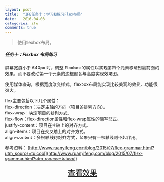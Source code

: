 ```yaml
---
layout: post
title:  "IFE任务十：学习和练习Flex布局"
date:   2016-04-03
categories: ife
comments: true
---
```



> 使用flexbox布局。

##### 任务十：Flexbox 布局练习

屏幕宽度小于 640px 时，调整 Flexbox 的属性以实现第四个元素移动到最前面的效果，而不要改动第一个元素的边框颜色与高度实现效果图。

使用媒体查询，根据宽度改变样式。flexbox布局能实现比较美观的效果，功能很强大。


flex主要包括以下几个属性：  
flex-direction：决定主轴的方向（项目的排列方向）。  
flex-wrap：决定项目的排列方式。  
flex-flow：flex-direction属性和flex-wrap属性的简写形式。  
justify-content：项目在主轴上的对齐方式。  
align-items：项目在交叉轴上的对齐方式。  
align-content：多根轴线的对齐方式，如果只有一根轴线则不起作用。  

参考资料：
[http://www.ruanyifeng.com/blog/2015/07/flex-grammar.html?utm_source=tuicool](http://www.ruanyifeng.com/blog/2015/07/flex-grammar.html?utm_source=tuicool)

<div>
<a href="https://irife.github.io/ife/tliyun/task10/task10.html" target="_blank"><div style="height:50px;line-height:50px;text-align:center;font-size:24px;">查看效果</div></a>
</div>

